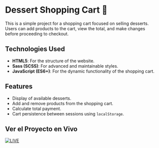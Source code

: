 # Dessert Shopping Cart 🍰

This is a simple project for a shopping cart focused on selling desserts. Users can add products to the cart, view the total, and make changes before proceeding to checkout.

## Technologies Used

- **HTML5**: For the structure of the website.
- **Sass (SCSS)**: For advanced and maintainable styles.
- **JavaScript (ES6+)**: For the dynamic functionality of the shopping cart.

## Features

- Display of available desserts.
- Add and remove products from the shopping cart.
- Calculate total payment.
- Cart persistence between sessions using `localStorage`.

## Ver el Proyecto en Vivo

[![LIVE](https://img.shields.io/badge/Ver%20en%20Vivo-0078D4?style=for-the-badge)](https://louis17782.github.io/shopping-cart/)